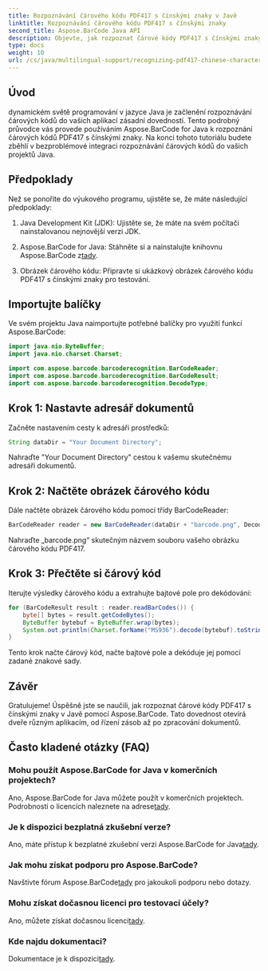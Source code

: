 ```yaml
---
title: Rozpoznávání čárového kódu PDF417 s čínskými znaky v Javě
linktitle: Rozpoznávání čárového kódu PDF417 s čínskými znaky
second_title: Aspose.BarCode Java API
description: Objevte, jak rozpoznat čárové kódy PDF417 s čínskými znaky v Javě pomocí Aspose.BarCode. Postupujte podle našeho komplexního návodu pro bezproblémovou integraci.
type: docs
weight: 10
url: /cs/java/multilingual-support/recognizing-pdf417-chinese-characters/
---
```


## Úvod

dynamickém světě programování v jazyce Java je začlenění rozpoznávání čárových kódů do vašich aplikací zásadní dovedností. Tento podrobný průvodce vás provede používáním Aspose.BarCode for Java k rozpoznání čárových kódů PDF417 s čínskými znaky. Na konci tohoto tutoriálu budete zběhlí v bezproblémové integraci rozpoznávání čárových kódů do vašich projektů Java.

## Předpoklady

Než se ponoříte do výukového programu, ujistěte se, že máte následující předpoklady:

1. Java Development Kit (JDK): Ujistěte se, že máte na svém počítači nainstalovanou nejnovější verzi JDK.

2.  Aspose.BarCode for Java: Stáhněte si a nainstalujte knihovnu Aspose.BarCode z[tady](https://releases.aspose.com/barcode/java/).

3. Obrázek čárového kódu: Připravte si ukázkový obrázek čárového kódu PDF417 s čínskými znaky pro testování.

## Importujte balíčky

Ve svém projektu Java naimportujte potřebné balíčky pro využití funkcí Aspose.BarCode:

```java
import java.nio.ByteBuffer;
import java.nio.charset.Charset;

import com.aspose.barcode.barcoderecognition.BarCodeReader;
import com.aspose.barcode.barcoderecognition.BarCodeResult;
import com.aspose.barcode.barcoderecognition.DecodeType;
```

## Krok 1: Nastavte adresář dokumentů

Začněte nastavením cesty k adresáři prostředků:

```java
String dataDir = "Your Document Directory";
```

Nahraďte "Your Document Directory" cestou k vašemu skutečnému adresáři dokumentů.

## Krok 2: Načtěte obrázek čárového kódu

Dále načtěte obrázek čárového kódu pomocí třídy BarCodeReader:

```java
BarCodeReader reader = new BarCodeReader(dataDir + "barcode.png", DecodeType.PDF_417);
```

Nahraďte „barcode.png“ skutečným názvem souboru vašeho obrázku čárového kódu PDF417.

## Krok 3: Přečtěte si čárový kód

Iterujte výsledky čárového kódu a extrahujte bajtové pole pro dekódování:

```java
for (BarCodeResult result : reader.readBarCodes()) {
    byte[] bytes = result.getCodeBytes();
    ByteBuffer bytebuf = ByteBuffer.wrap(bytes);
    System.out.println(Charset.forName("MS936").decode(bytebuf).toString());
}
```

Tento krok načte čárový kód, načte bajtové pole a dekóduje jej pomocí zadané znakové sady.

## Závěr

Gratulujeme! Úspěšně jste se naučili, jak rozpoznat čárové kódy PDF417 s čínskými znaky v Javě pomocí Aspose.BarCode. Tato dovednost otevírá dveře různým aplikacím, od řízení zásob až po zpracování dokumentů.

## Často kladené otázky (FAQ)

### Mohu použít Aspose.BarCode for Java v komerčních projektech?
 Ano, Aspose.BarCode for Java můžete použít v komerčních projektech. Podrobnosti o licencích naleznete na adrese[tady](https://purchase.aspose.com/buy).

### Je k dispozici bezplatná zkušební verze?
 Ano, máte přístup k bezplatné zkušební verzi Aspose.BarCode for Java[tady](https://releases.aspose.com/).

### Jak mohu získat podporu pro Aspose.BarCode?
 Navštivte fórum Aspose.BarCode[tady](https://forum.aspose.com/c/barcode/13) pro jakoukoli podporu nebo dotazy.

### Mohu získat dočasnou licenci pro testovací účely?
Ano, můžete získat dočasnou licenci[tady](https://purchase.aspose.com/temporary-license/).

### Kde najdu dokumentaci?
 Dokumentace je k dispozici[tady](https://reference.aspose.com/barcode/java/).
